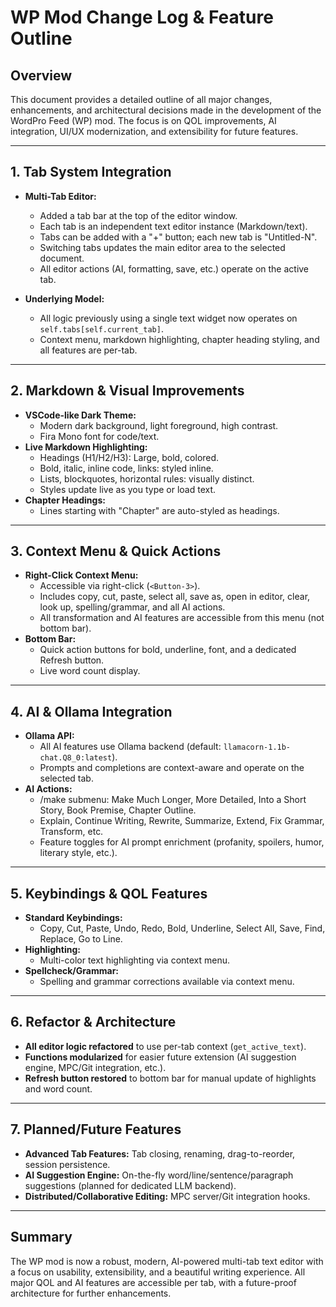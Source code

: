 # WP Mod Change Log & Feature Outline

## Overview
This document provides a detailed outline of all major changes, enhancements, and architectural decisions made in the development of the WordPro Feed (WP) mod. The focus is on QOL improvements, AI integration, UI/UX modernization, and extensibility for future features.

---

## 1. Tab System Integration
- **Multi-Tab Editor:**
  - Added a tab bar at the top of the editor window.
  - Each tab is an independent text editor instance (Markdown/text).
  - Tabs can be added with a "+" button; each new tab is "Untitled-N".
  - Switching tabs updates the main editor area to the selected document.
  - All editor actions (AI, formatting, save, etc.) operate on the active tab.

- **Underlying Model:**
  - All logic previously using a single text widget now operates on `self.tabs[self.current_tab]`.
  - Context menu, markdown highlighting, chapter heading styling, and all features are per-tab.

---

## 2. Markdown & Visual Improvements
- **VSCode-like Dark Theme:**
  - Modern dark background, light foreground, high contrast.
  - Fira Mono font for code/text.
- **Live Markdown Highlighting:**
  - Headings (H1/H2/H3): Large, bold, colored.
  - Bold, italic, inline code, links: styled inline.
  - Lists, blockquotes, horizontal rules: visually distinct.
  - Styles update live as you type or load text.
- **Chapter Headings:**
  - Lines starting with "Chapter" are auto-styled as headings.

---

## 3. Context Menu & Quick Actions
- **Right-Click Context Menu:**
  - Accessible via right-click (`<Button-3>`).
  - Includes copy, cut, paste, select all, save as, open in editor, clear, look up, spelling/grammar, and all AI actions.
  - All transformation and AI features are accessible from this menu (not bottom bar).
- **Bottom Bar:**
  - Quick action buttons for bold, underline, font, and a dedicated Refresh button.
  - Live word count display.

---

## 4. AI & Ollama Integration
- **Ollama API:**
  - All AI features use Ollama backend (default: `llamacorn-1.1b-chat.Q8_0:latest`).
  - Prompts and completions are context-aware and operate on the selected tab.
- **AI Actions:**
  - /make submenu: Make Much Longer, More Detailed, Into a Short Story, Book Premise, Chapter Outline.
  - Explain, Continue Writing, Rewrite, Summarize, Extend, Fix Grammar, Transform, etc.
  - Feature toggles for AI prompt enrichment (profanity, spoilers, humor, literary style, etc.).

---

## 5. Keybindings & QOL Features
- **Standard Keybindings:**
  - Copy, Cut, Paste, Undo, Redo, Bold, Underline, Select All, Save, Find, Replace, Go to Line.
- **Highlighting:**
  - Multi-color text highlighting via context menu.
- **Spellcheck/Grammar:**
  - Spelling and grammar corrections available via context menu.

---

## 6. Refactor & Architecture
- **All editor logic refactored** to use per-tab context (`get_active_text`).
- **Functions modularized** for easier future extension (AI suggestion engine, MPC/Git integration, etc.).
- **Refresh button restored** to bottom bar for manual update of highlights and word count.

---

## 7. Planned/Future Features
- **Advanced Tab Features:** Tab closing, renaming, drag-to-reorder, session persistence.
- **AI Suggestion Engine:** On-the-fly word/line/sentence/paragraph suggestions (planned for dedicated LLM backend).
- **Distributed/Collaborative Editing:** MPC server/Git integration hooks.

---

## Summary
The WP mod is now a robust, modern, AI-powered multi-tab text editor with a focus on usability, extensibility, and a beautiful writing experience. All major QOL and AI features are accessible per tab, with a future-proof architecture for further enhancements.
